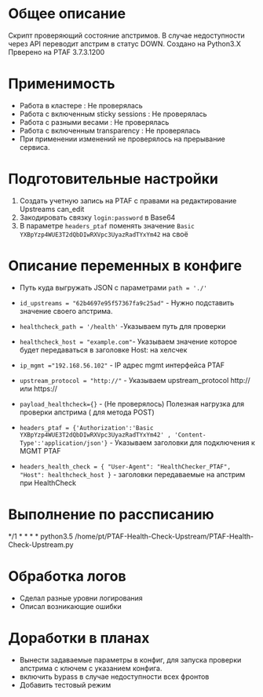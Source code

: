 # Общее описание
Скрипт проверяющий состояние апстримов. В случае недоступности через API переводит апстрим в статус DOWN.
Создано на Python3.X 
Прверено на PTAF 3.7.3.1200

# Применимость
- Работа в кластере : Не проверялась
- Работа с включенным sticky sessions : Не проверялась
- Работа c разными весами : Не проверялась
- Работа с включенным transparency : Не проверялась
- При применении изменений не проверялось на прерывание сервиса.

# Подготовительные настройки

1. Создать учетную запись на PTAF с правами на редактирование Upstreams can_edit
2. Закодировать связку `login:password` в Base64
3. В параметре `headers_ptaf` поменять значение `Basic YXBpYzp4WUE3T2dQbDIwRXVpc3UyazRadTYxYm42` на своё


# Описание  переменных в конфиге
- Путь куда выгружать JSON с параметрами `path = './' `

- `id_upstreams = "62b4697e95f57367fa9c25ad"` - Нужно подставить значение своего апстрима.

- `healthcheck_path = '/health'` -Указываем путь для проверки

- `healthcheck_host = "example.com"`- Указываем значение которое будет передаваться в заголовке Host: на хелсчек

- `ip_mgmt ="192.168.56.102"` - IP адрес mgmt интерфейса PTAF

- `upstream_protocol = "http://"`  - Указываем upstream_protocol http:// или https:// 

- `payload_healthcheck={}` - (Не проверялось) Полезная нагрузка для проверки апстрима ( для метода POST)

- `headers_ptaf = {'Authorization':'Basic YXBpYzp4WUE3T2dQbDIwRXVpc3UyazRadTYxYm42' , 'Content-Type':'application/json'}` - Указываем заголовки для подключения к MGMT PTAF 

- `headers_health_check = { "User-Agent": "HealthChecker_PTAF", "Host": healthcheck_host }` - заголовки передаваемые на апстрим при HealthCheck

# Выполнение по рассписанию
*/1 * * * * python3.5 /home/pt/PTAF-Health-Check-Upstream/PTAF-Health-Check-Upstream.py

# Обработка логов
- Сделал разные уровни логирования
- Описал возникающие ошибки

# Доработки в планах
- Вынести задаваемые параметры в конфиг, для запуска проверки апстрима с ключем с указанием конфига.
- включить bypass в случае недоступности всех фронтов
- Добавить тестовый режим
